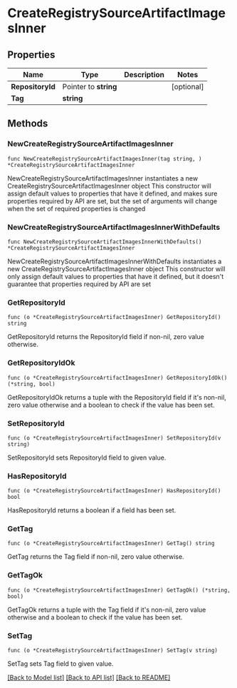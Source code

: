 # CreateRegistrySourceArtifactImagesInner

## Properties

Name | Type | Description | Notes
------------ | ------------- | ------------- | -------------
**RepositoryId** | Pointer to **string** |  | [optional] 
**Tag** | **string** |  | 

## Methods

### NewCreateRegistrySourceArtifactImagesInner

`func NewCreateRegistrySourceArtifactImagesInner(tag string, ) *CreateRegistrySourceArtifactImagesInner`

NewCreateRegistrySourceArtifactImagesInner instantiates a new CreateRegistrySourceArtifactImagesInner object
This constructor will assign default values to properties that have it defined,
and makes sure properties required by API are set, but the set of arguments
will change when the set of required properties is changed

### NewCreateRegistrySourceArtifactImagesInnerWithDefaults

`func NewCreateRegistrySourceArtifactImagesInnerWithDefaults() *CreateRegistrySourceArtifactImagesInner`

NewCreateRegistrySourceArtifactImagesInnerWithDefaults instantiates a new CreateRegistrySourceArtifactImagesInner object
This constructor will only assign default values to properties that have it defined,
but it doesn't guarantee that properties required by API are set

### GetRepositoryId

`func (o *CreateRegistrySourceArtifactImagesInner) GetRepositoryId() string`

GetRepositoryId returns the RepositoryId field if non-nil, zero value otherwise.

### GetRepositoryIdOk

`func (o *CreateRegistrySourceArtifactImagesInner) GetRepositoryIdOk() (*string, bool)`

GetRepositoryIdOk returns a tuple with the RepositoryId field if it's non-nil, zero value otherwise
and a boolean to check if the value has been set.

### SetRepositoryId

`func (o *CreateRegistrySourceArtifactImagesInner) SetRepositoryId(v string)`

SetRepositoryId sets RepositoryId field to given value.

### HasRepositoryId

`func (o *CreateRegistrySourceArtifactImagesInner) HasRepositoryId() bool`

HasRepositoryId returns a boolean if a field has been set.

### GetTag

`func (o *CreateRegistrySourceArtifactImagesInner) GetTag() string`

GetTag returns the Tag field if non-nil, zero value otherwise.

### GetTagOk

`func (o *CreateRegistrySourceArtifactImagesInner) GetTagOk() (*string, bool)`

GetTagOk returns a tuple with the Tag field if it's non-nil, zero value otherwise
and a boolean to check if the value has been set.

### SetTag

`func (o *CreateRegistrySourceArtifactImagesInner) SetTag(v string)`

SetTag sets Tag field to given value.



[[Back to Model list]](../README.md#documentation-for-models) [[Back to API list]](../README.md#documentation-for-api-endpoints) [[Back to README]](../README.md)


